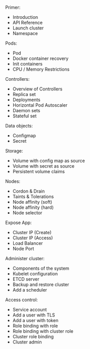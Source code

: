 Primer:
- Introduction
- API Reference
- Launch cluster
- Namespace

Pods:
- Pod
- Docker container recovery
- Init containers
- CPU / Memory Restrictions

Controllers:
- Overview of Controllers
- Replica set
- Deployments
- Horizontal Pod Autoscaler
- Daemon sets
- Stateful set

Data objects:
- Configmap
- Secret

Storage:
- Volume with config map as source
- Volume with secret as source	
- Persistent volume claims

Nodes:
- Cordon & Drain
- Taints & Tolerations
- Node affinity (soft)
- Node affinity (hard)
- Node selector

Expose App:
- Cluster IP (Create)
- Cluster IP (Access)
- Load Balancer
- Node Port

Administer cluster:
- Components of the system
- Kubelet configuration
- ETCD server
- Backup and restore cluster
- Add a scheduler

Access control:
- Service account
- Add a user with TLS
- Add a user with token
- Role binding with role
- Role binding with cluster role
- Cluster role binding
- Cluster admin
